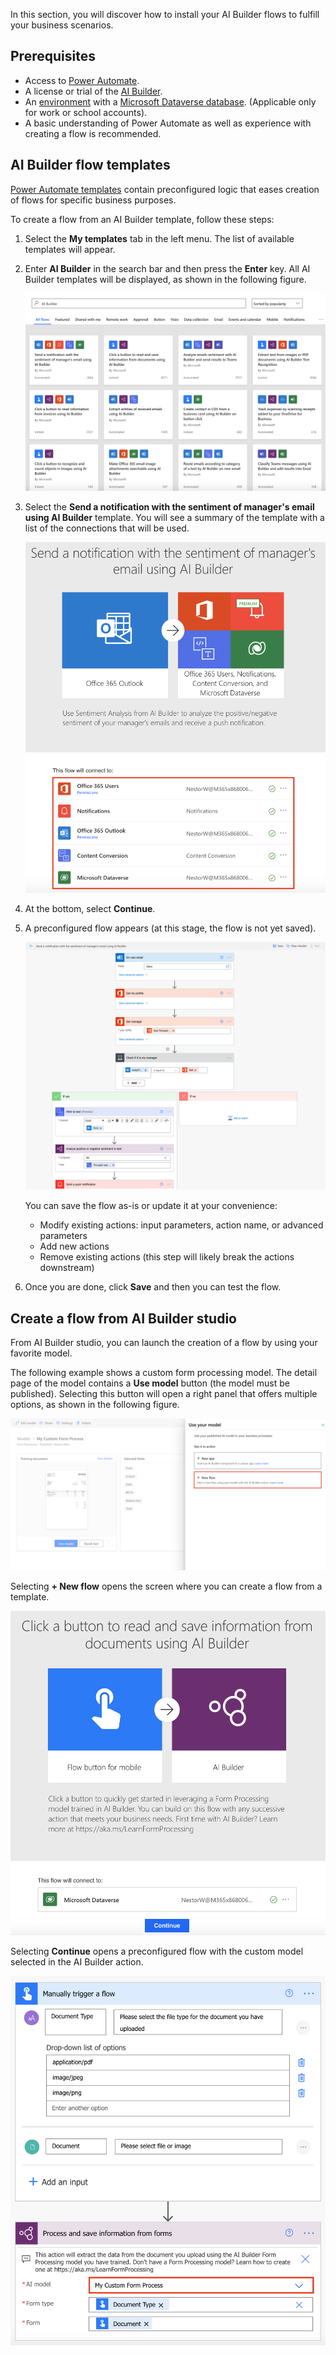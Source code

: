 In this section, you will discover how to install your AI Builder flows to fulfill your business scenarios.

## Prerequisites

- Access to [Power Automate](https://flow.microsoft.com/?azure-portal=true).
- A license or trial of the [AI Builder](/ai-builder/administer-licensing).
- An [environment](/power-platform/admin/environments-overview) with a [Microsoft Dataverse database](/power-platform/admin/create-database). (Applicable only for work or school accounts).
- A basic understanding of Power Automate as well as experience with creating a flow is recommended.

## AI Builder flow templates

[Power Automate templates](https://us.flow.microsoft.com/templates/?azure-portal=true) contain preconfigured logic that eases creation of flows for specific business purposes.

To create a flow from an AI Builder template, follow these steps:

1. Select the **My templates** tab in the left menu. The list of available templates will appear.

1. Enter **AI Builder** in the search bar and then press the **Enter** key. All AI Builder templates will be displayed, as shown in the following figure.

    ![A screenshot of a search for A I Builder showing all flow templates.](../media/04-templates.png)

1. Select the **Send a notification with the sentiment of manager's email using AI Builder** template. You will see a summary of the template with a list of the connections that will be used.

    ![Send a notification with the sentiment of manager's email using A I Builder.](../media/04-notification.png)

1. At the bottom, select **Continue**.

1. A preconfigured flow appears (at this stage, the flow is not yet saved).

    ![Preconfigured flow template with If yes and If no conditions.](../media/04-preconfigured-flow.png)

    You can save the flow as-is or update it at your convenience:

    - Modify existing actions: input parameters, action name, or advanced parameters
    - Add new actions
    - Remove existing actions (this step will likely break the actions downstream)

1. Once you are done, click **Save** and then you can test the flow.

## Create a flow from AI Builder studio

From AI Builder studio, you can launch the creation of a flow by using your favorite model.

The following example shows a custom form processing model. The detail page of the model contains a **Use model** button (the model must be published). Selecting this button will open a right panel that offers multiple options, as shown in the following figure.

![Custom form processing model with Use model button selected to reveal the User your model panel to the right.](../media/04-custom-form.png)

Selecting **+ New flow** opens the screen where you can create a flow from a template.

![Click a button to read and save information from documents using A I Builder.](../media/04-new-flow.png)

Selecting **Continue** opens a preconfigured flow with the custom model selected in the AI Builder action.

![Select continue to open Process and save information from forms flow.](../media/04-continue-flow.png)
